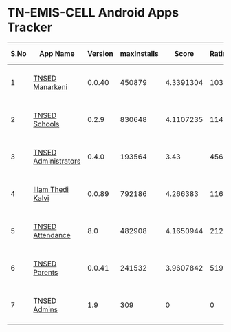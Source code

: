 # TN-EMIS-CELL Android Apps Tracker

| S.No | App Name | Version | maxInstalls | Score | Ratings | 1 Star | 5 Star | Google Play Info |
|------|----------|---------|-------------|-------|---------|--------|--------|------------------|
| 1 | [TNSED Manarkeni](https://play.google.com/store/apps/details?id=in.gov.tnsedstudent.tnemis) | 0.0.40 | 450879 | 4.3391304 | 1037 | 62 | 694 | [Reviews (418)](https://flatgithub.com/DigitalIndiaArchiver/TNEMISANALYSIS?filename=data%2FReviews_in.gov.tnsedstudent.tnemis.json) - [Permissions (9)](https://flatgithub.com/DigitalIndiaArchiver/TNEMISANALYSIS?filename=data%2FPermissions_in.gov.tnsedstudent.tnemis.json) |
| 2 | [TNSED Schools](https://play.google.com/store/apps/details?id=in.gov.tnschools.tnemis) | 0.2.9 | 830648 | 4.1107235 | 11427 | 1264 | 7072 | [Reviews (2943)](https://flatgithub.com/DigitalIndiaArchiver/TNEMISANALYSIS?filename=data%2FReviews_in.gov.tnschools.tnemis.json) - [Permissions (9)](https://flatgithub.com/DigitalIndiaArchiver/TNEMISANALYSIS?filename=data%2FPermissions_in.gov.tnschools.tnemis.json) |
| 3 | [TNSED Administrators](https://play.google.com/store/apps/details?id=in.gov.tnschools.monitoring) | 0.4.0 | 193564 | 3.43 | 456 | 123 | 218 | [Reviews (151)](https://flatgithub.com/DigitalIndiaArchiver/TNEMISANALYSIS?filename=data%2FReviews_in.gov.tnschools.monitoring.json) - [Permissions (9)](https://flatgithub.com/DigitalIndiaArchiver/TNEMISANALYSIS?filename=data%2FPermissions_in.gov.tnschools.monitoring.json) |
| 4 | [Illam Thedi Kalvi](https://play.google.com/store/apps/details?id=in.gov.tnschools.itk) | 0.0.89 | 792186 | 4.266383 | 11674 | 864 | 7719 | [Reviews (2221)](https://flatgithub.com/DigitalIndiaArchiver/TNEMISANALYSIS?filename=data%2FReviews_in.gov.tnschools.itk.json) - [Permissions (9)](https://flatgithub.com/DigitalIndiaArchiver/TNEMISANALYSIS?filename=data%2FPermissions_in.gov.tnschools.itk.json) |
| 5 | [TNSED Attendance](https://play.google.com/store/apps/details?id=in.gov.tnsedattendance.tnemis) | 8.0 | 482908 | 4.1650944 | 2126 | 230 | 1353 | [Reviews (713)](https://flatgithub.com/DigitalIndiaArchiver/TNEMISANALYSIS?filename=data%2FReviews_in.gov.tnsedattendance.tnemis.json) - [Permissions (3)](https://flatgithub.com/DigitalIndiaArchiver/TNEMISANALYSIS?filename=data%2FPermissions_in.gov.tnsedattendance.tnemis.json) |
| 6 | [TNSED Parents](https://play.google.com/store/apps/details?id=in.gov.tnschools.parent) | 0.0.41 | 241532 | 3.9607842 | 519 | 76 | 290 | [Reviews (136)](https://flatgithub.com/DigitalIndiaArchiver/TNEMISANALYSIS?filename=data%2FReviews_in.gov.tnschools.parent.json) - [Permissions (9)](https://flatgithub.com/DigitalIndiaArchiver/TNEMISANALYSIS?filename=data%2FPermissions_in.gov.tnschools.parent.json) |
| 7 | [TNSED Admins](https://play.google.com/store/apps/details?id=com.tnsed_administrators) | 1.9 | 309 | 0 | 0 | 0 | 0 | [Reviews (0)](https://flatgithub.com/DigitalIndiaArchiver/TNEMISANALYSIS?filename=data%2FReviews_com.tnsed_administrators.json) - [Permissions (10)](https://flatgithub.com/DigitalIndiaArchiver/TNEMISANALYSIS?filename=data%2FPermissions_com.tnsed_administrators.json) |
